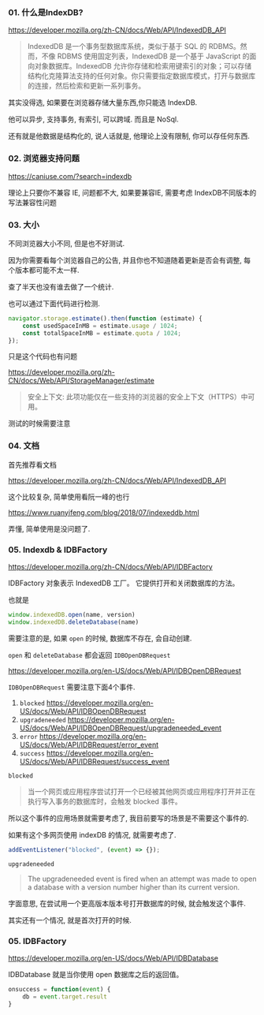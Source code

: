 

### 01. 什么是IndexDB?

https://developer.mozilla.org/zh-CN/docs/Web/API/IndexedDB_API

> IndexedDB 是一个事务型数据库系统，类似于基于 SQL 的 RDBMS。然而，不像 RDBMS 使用固定列表，IndexedDB 是一个基于 JavaScript 的面向对象数据库。IndexedDB 允许你存储和检索用键索引的对象；可以存储结构化克隆算法支持的任何对象。你只需要指定数据库模式，打开与数据库的连接，然后检索和更新一系列事务。

其实没得选, 如果要在浏览器存储大量东西,你只能选 IndexDB.

他可以异步, 支持事务, 有索引, 可以跨域. 而且是 NoSql.

还有就是他数据是结构化的, 说人话就是, 他理论上没有限制, 你可以存任何东西.

### 02. 浏览器支持问题

https://caniuse.com/?search=indexdb

理论上只要你不兼容 IE, 问题都不大, 如果要兼容IE, 需要考虑 IndexDB不同版本的写法兼容性问题

### 03. 大小

不同浏览器大小不同, 但是也不好测试.

因为你需要看每个浏览器自己的公告, 并且你也不知道随着更新是否会有调整, 每个版本都可能不太一样.

查了半天也没有谁去做了一个统计.

也可以通过下面代码进行检测.

```ts
navigator.storage.estimate().then(function (estimate) {
    const usedSpaceInMB = estimate.usage / 1024;
    const totalSpaceInMB = estimate.quota / 1024;
});
```

只是这个代码也有问题

https://developer.mozilla.org/zh-CN/docs/Web/API/StorageManager/estimate

> 安全上下文: 此项功能仅在一些支持的浏览器的安全上下文（HTTPS）中可用。

测试的时候需要注意

### 04. 文档

首先推荐看文档

https://developer.mozilla.org/zh-CN/docs/Web/API/IndexedDB_API

这个比较复杂, 简单使用看阮一峰的也行

https://www.ruanyifeng.com/blog/2018/07/indexeddb.html

弄懂, 简单使用是没问题了.

### 05. Indexdb & IDBFactory

https://developer.mozilla.org/zh-CN/docs/Web/API/IDBFactory

IDBFactory 对象表示 IndexedDB 工厂。 它提供打开和关闭数据库的方法。

也就是 

```js
window.indexedDB.open(name, version)
window.indexedDB.deleteDatabase(name)
```

需要注意的是, 如果 `open` 的时候, 数据库不存在, 会自动创建.

`open` 和 `deleteDatabase` 都会返回 `IDBOpenDBRequest`

https://developer.mozilla.org/en-US/docs/Web/API/IDBOpenDBRequest

`IDBOpenDBRequest` 需要注意下面4个事件.

1. `blocked` https://developer.mozilla.org/en-US/docs/Web/API/IDBOpenDBRequest
2. `upgradeneeded` https://developer.mozilla.org/en-US/docs/Web/API/IDBOpenDBRequest/upgradeneeded_event
3. `error` https://developer.mozilla.org/en-US/docs/Web/API/IDBRequest/error_event
4. `success` https://developer.mozilla.org/en-US/docs/Web/API/IDBRequest/success_event

`blocked`

> 当一个网页或应用程序尝试打开一个已经被其他网页或应用程序打开并正在执行写入事务的数据库时，会触发 blocked 事件。

所以这个事件的应用场景就需要考虑了, 我目前要写的场景是不需要这个事件的.

如果有这个多网页使用 indexDB 的情况, 就需要考虑了.

```js
addEventListener("blocked", (event) => {});
```

`upgradeneeded`

> The upgradeneeded event is fired when an attempt was made to open a database with a version number higher than its current version. 

字面意思, 在尝试用一个更高版本版本号打开数据库的时候, 就会触发这个事件.

其实还有一个情况, 就是首次打开的时候.




### 05. IDBFactory

https://developer.mozilla.org/en-US/docs/Web/API/IDBDatabase

IDBDatabase 就是当你使用 open 数据库之后的返回值。

```js
onsuccess = function(event) {
    db = event.target.result
}
```





